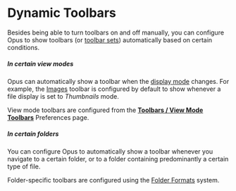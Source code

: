 # Dynamic Toolbars

Besides being able to turn toolbars on and off manually, you can configure Opus to show toolbars (or [toolbar sets](toolbar_sets.md)) automatically based on certain conditions.

##### In certain view modes

Opus can automatically show a toolbar when the [display mode](../view_modes.md) changes. For example, the [Images](the_default_toolbars/images_toolbar.md) toolbar is configured by default to show whenever a file display is set to *Thumbnails* mode.

View mode toolbars are configured from the **[Toolbars / View Mode Toolbars](/Manual/preferences/preferences_categories/toolbars/view_mode_toolbars.md)** Preferences page.

##### In certain folders

You can configure Opus to automatically show a toolbar whenever you navigate to a certain folder, or to a folder containing predominantly a certain type of file.

Folder-specific toolbars are configured using the [Folder Formats](../../folder_options/folder_formats.md) system.
